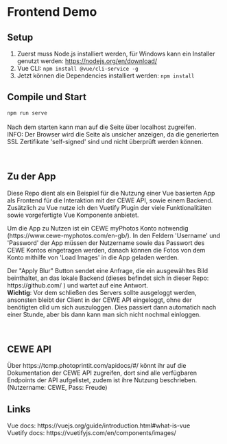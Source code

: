 # Frontend Demo

## Setup

1. Zuerst muss Node.js installiert werden, für Windows kann ein Installer genutzt werden: https://nodejs.org/en/download/
2. Vue CLI: ```npm install @vue/cli-service -g```
3. Jetzt können die Dependencies installiert werden: ```npm install```


## Compile und Start
```npm run serve```<br>
<br>
Nach dem starten kann man auf die Seite über localhost zugreifen.<br>
INFO: Der Browser wird die Seite als unsicher anzeigen, da die generierten SSL Zertifikate 'self-signed' sind und nicht überprüft werden können.

<br>

## Zu der App
<p>Diese Repo dient als ein Beispiel für die Nutzung einer Vue basierten App als Frontend für die Interaktion mit der CEWE API, sowie einem Backend. Zusätzlich zu Vue nutze ich den Vuetify Plugin der viele Funktionalitäten sowie vorgefertigte Vue Komponente anbietet.</p>
<p>Um die App zu Nutzen ist ein CEWE myPhotos Konto notwendig (https://www.cewe-myphotos.com/en-gb/). In den Feldern 'Username' und 'Password' der App müssen der Nutzername sowie das Passwort des CEWE Kontos eingetragen werden, danach können die Fotos von dem Konto mithilfe von 'Load Images' in die App geladen werden.</p>
<p>Der "Apply Blur" Button sendet eine Anfrage, die ein ausgewähltes Bild beinthaltet, an das lokale Backend (dieses befindet sich in dieser Repo: https://github.com/ ) und wartet auf eine Antwort.<br>
<strong>Wichtig</strong>: Vor dem schließen des Servers sollte ausgeloggt werden, ansonsten bleibt der Client in der CEWE API eingeloggt, ohne der benötigten clId um sich auszuloggen.
Dies passiert dann automatich nach einer Stunde, aber bis dann kann man sich nicht nochmal einloggen.</p>

<br>

## CEWE API
<p>
Über https://tcmp.photoprintit.com/apidocs/#/ könnt ihr auf die Dokumentation der CEWE API zugreifen, dort sind alle verfügbaren Endpoints der API aufgelistet,
zudem ist ihre Nutzung beschrieben. (Nutzername: CEWE, Pass: Freude)<br>
</p>

## Links
<p>
Vue docs: https://vuejs.org/guide/introduction.html#what-is-vue<br>
Vuetify docs: https://vuetifyjs.com/en/components/images/
</p>
